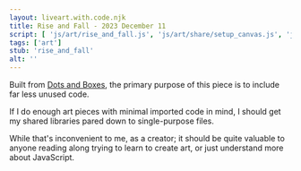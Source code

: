 ```yaml
---
layout: liveart.with.code.njk
title: Rise and Fall - 2023 December 11
script: [ 'js/art/rise_and_fall.js', 'js/art/share/setup_canvas.js', 'js/art/share/starfield.js', 'js/art/share/choose.js']
tags: ['art']
stub: 'rise_and_fall'
alt: ''
---
```


Built from [Dots and Boxes](/art/live/dots_and_boxes), the primary purpose of this piece is to include far less unused code.

If I do enough art pieces with minimal imported code in mind, I should get my shared libraries pared down to single-purpose files.

While that's inconvenient to me, as a creator; it should be quite valuable to anyone reading along trying to learn to create art, or just understand more about JavaScript.

